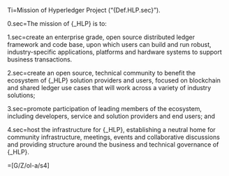 Ti=Mission of Hyperledger Project (“{Def.HLP.sec}”).

0.sec=The mission of {_HLP} is to:

1.sec=create an enterprise grade, open source distributed ledger framework and code base, upon which users can build and run robust, industry-specific applications, platforms and hardware systems to support business transactions.

2.sec=create an open source, technical community to benefit the ecosystem of {_HLP} solution providers and users, focused on blockchain and shared ledger use cases that will work across a variety of industry solutions;

3.sec=promote participation of leading members of the ecosystem, including developers, service and solution providers and end users; and

4.sec=host the infrastructure for {_HLP}, establishing a neutral home for community infrastructure, meetings, events and collaborative discussions and providing structure around the business and technical governance of {_HLP}.

=[G/Z/ol-a/s4]
